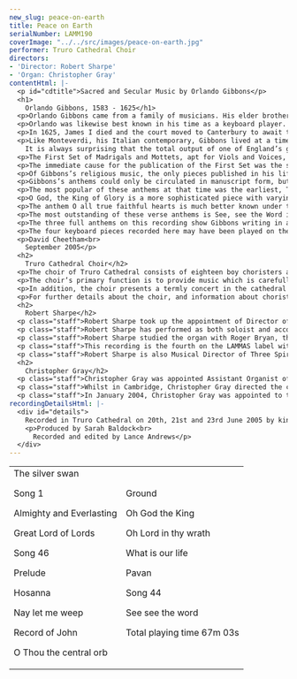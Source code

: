 ```yaml
---
new_slug: peace-on-earth
title: Peace on Earth
serialNumber: LAMM190
coverImage: "../../src/images/peace-on-earth.jpg"
performer: Truro Cathedral Choir
directors:
- 'Director: Robert Sharpe'
- 'Organ: Christopher Gray'
contentHtml: |-
  <p id="cdtitle">Sacred and Secular Music by Orlando Gibbons</p>
  <h1>
    Orlando Gibbons, 1583 - 1625</h1>
  <p>Orlando Gibbons came from a family of musicians. His elder brother Edward was Master of the Choristers at King’s College Cambridge, and he himself was a chorister there until 1598, becoming a college student the following year. His son Christopher became a famous keyboard player and organist of Winchester Cathedral, only to see the great organ broken down and the choral services stopped by the soldiers of the Commonwealth.</p>
  <p>Orlando was likewise best known in his time as a keyboard player. He became the private virginals player to Prince Charles, then organist both of the Chapel Royal of James I and of Westminster Abbey, though neither of those positions involved choir-training. Some hint of the universal high regard in which he was held is given in an account of a royal ceremony: “...the organ was touched by the best finger of that age, Mr Orlando Gibbons...”</p>
  <p>In 1625, James I died and the court moved to Canterbury to await the arrival of Charles I’s new queen, Henrietta Maria, from France. While they were there, Gibbons himself died suddenly, on Whitsunday. That is the reason that his monument is to be found in Canterbury Cathedral - he had no other connection with the city.</p>
  <p>Like Monteverdi, his Italian contemporary, Gibbons lived at a time when Renaissance polyphony was at the peak of perfection but the new dramatic style which we call Baroque (the word implies ‘quirky’ or ‘misshapen’) was also making a first appearance. He was arguably the greatest of all English composers of imitative counterpoint but at the same time his solo vocal lines often have a declamatory exuberance which was entirely new and which led directly to the extrovert compositional style of the Lawes brothers and of Purcell.<br>
    It is always surprising that the total output of one of England’s greatest and most influential composers is actually comparatively small, but all of it is of the highest quality. His keyboard music is mercifully free of the empty passage-work that afflicted many of the Elizabethans and his chamber music for a consort of viols is full of the most remarkable invention, but it is for his vocal music that he was, and remains, best known.</p>
  <p>The First Set of Madrigals and Mottets, apt for Viols and Voices, published in 1612 (Gibbons never went on to write a second set) is a group of songs to words apparently chosen by Sir Christopher Hatton. They are all solemn, thoughtful texts, which give no opportunity for treatment in the familiar Elizabethan madrigal style, in which the varying emotions of the words call for constantly changing musical styles. Most of them are consort songs, in which one leading voice part can be accompanied either by other voices, or by viols or by a keyboard instrument, whichever is available; they are domestic music which does not call for vocal display but makes its effect by the interplay of the lines and the gentle suspensions. On this recording, the songs are given to solo boys’ voices, with the chamber organ.</p>
  <p>The immediate cause for the publication of the First Set was the sudden death from typhoid of Henry, Prince of Wales, who in 1612 was aged 18 and about to be married. The words of the three-part elegy Nay let me weep were probably written by Sir Walter Raleigh, who had been imprisoned by James I on a conspiracy charge and championed by Henry. The text of the more familiar madrigal What is our life is definitely by Raleigh, taking up the Shakespearean notion of human life as a play on the stage. The Silver Swan is probably Gibbons’s best loved piece, the simplicity and sweetness of the harmony matching the anonymous poem which probably refers to the untimely death of Prince Henry.</p>
  <p>Of Gibbons’s religious music, the only pieces published in his lifetime were a small collection of Hymns and Songs of the Church (1623) to words by George Wither. Wither was the first English writer of hymns as independent poetic compositions, rather than versifications of parts of the bible, the fore runner of George Herbert and Henry Vaughan. Gibbons provided melodies with basses for the poems, and some of them are still in use as church hymns today, though in simplified forms and set to words more suitable for congregational use. Song 1 is sung nowadays to Eternal ruler of the ceaseless round, the first two lines of Song 46 to Drop, drop slow tears, and the first four lines of Song 44 to Forth in thy name, O Lord, I go.</p>
  <p>Gibbons’s anthems could only be circulated in manuscript form, but judging from the large number of extant copies of them they were widely known and enjoyed. They are of two kinds. Full anthems are intended to be sung by the full choir throughout; they are polyphonic compositions of great richness and can be sung unaccompanied, as in this recording, or with discrete organ support. Verse anthems have sections for soloists or small groups of singers and need instrumental participation. Gibbons’s verse anthems were provided with alternative accompaniments for viol consort or for organ, and of course the latter is more normal for everyday modern performances. Gibbons was not the first composer to write verse anthems - notable compositions by Morley and Byrd are in common use - but he was the first to write fully unified examples with continuous, contrapuntal instrumental parts.</p>
  <p>The most popular of these anthems at that time was the earliest, This is the record of John, written for Dr Laud, the president of St John’s College, Oxford. A single countertenor voice, with five viols or organ, dramatically recounts an event from the first chapter of St John’s gospel, each of the three solo sections being taken up and expanded by the five-voice chorus.</p>
  <p>O God, the King of Glory is a more sophisticated piece with varying groups of soloists, showing the composer’s ability to get to the heart of a theological text, in this case an Ascensiontide collect. If ye be risen again with Christ, from the third chapter of the epistle to the Colossians, uses two intertwining treble voices to represent the ascended Christ reunited with the Father in heaven. The section For ye are dead subjects the chorus to a surprising amount of false relation, presumably to contrast the bitterness of death with life in Christ.</p>
  <p>The anthem O all true faithful hearts is much better known under the title O thou, the central orb. These latter words, which are sung on this recording, were adapted by F A Gore Ouseley from a sonnet by the nineteenth century priest-poet H R Bramley. Ouseley also asked Bramley to write alternative words to fit the music of a Gibbons welcome ode to King James I, so the secular song Great King of Gods became the anthem Great Lord of Lords. The blissful Amen of this anthem was sung after the blessing at the end of the coronation ceremony of Edward VII, setting a custom which was followed in Anglican churches for many decades afterwards. Both of these anthems are also well-known in settings by Charles Wood.</p>
  <p>The most outstanding of these verse anthems is See, see the Word is incarnate. It starts with a masterly text by Dr Goodman, the Dean of Rochester, which covers the whole story of Christ’s birth, ministry, entry into Jerusalem, passion, resurrection, ascension and redemption of mankind in extraordinarily concise, impressionistic prose. Of the music, suffice it to say that it responds perfectly to the varying moods of the text while retaining the flow of the narrative: one of the most remarkable pieces of religious music of any age.</p>
  <p>The three full anthems on this recording show Gibbons writing in a true madrigal style which he rarely used for secular texts. In Almighty and everlasting God, for instance, note the yearning suspension at mercifully look, the harsh discords at dangers and necessities and the prolonged note on stretch. The Palm Sunday anthem Hosanna to the Son of David and the penitential O Lord, in thy wrath rebuke me not are both six-voice compositions on the grandest scale in astonishingly vivid imitative counterpoint.</p>
  <p>The four keyboard pieces recorded here may have been played on the virginals, harpsichord or organ. Here they are heard (like the accompaniments to the anthems) on the cathedral’s 1997 Kenneth Tickell chamber organ.</p>
  <p>David Cheetham<br>
    September 2005</p>
  <h2>
    Truro Cathedral Choir</h2>
  <p>The choir of Truro Cathedral consists of eighteen boy choristers and twelve gentlemen. At the present time, there are seven lay vicars and five choral scholars; the lay vicars reside locally and have employment in or around Truro in addition to their duties at the cathedral, and the choral scholars spend a year in Truro either before or after higher education. The choristers are all educated at Polwhele House School, to which they receive generous scholarships from the cathedral.</p>
  <p>The choir’s primary function is to provide music which is carefully integrated with the magnificent ceremonial and liturgical excellence which characterises the cathedral’s worship. Each week there are six choral services, usually with the full choir, comprising Sung Mass and Evensong each Sunday and either Evensong or Solemn Mass on four weekdays. The music for these services is chosen to complement the liturgical themes of each season or festival.</p>
  <p>In addition, the choir presents a termly concert in the cathedral and regularly sings in other venues around the Duchy of Cornwall, carrying the mission of the cathedral out into the diocese. The choristers take part in a flourishing outreach project each term, going out to local schools with their music before hosting the school choirs for a concert of their own in the cathedral. The choir records and broadcasts regularly and undertakes a major international tour every two years or so. During 2004, they toured Austria, Switzerland, Lichtenstein and Germany.</p>
  <p>For further details about the choir, and information about choristerships and choral scholarships, visit their <a href="https://web.archive.org/web/20120720022635/http://www.trurocathedral.org.uk/"> website</a>.</p>
  <h2>
    Robert Sharpe</h2>
  <p class="staff">Robert Sharpe took up the appointment of Director of Music and Organist of Truro Cathedral in September 2002, having previously held the post of Assistant Organist at Lichfield Cathedral. Prior to this, he held organ scholarships at St Albans Abbey, working with Barry Rose, and at Exeter College, Oxford, where he was responsible for training the men and boys choir.</p>
  <p class="staff">Robert Sharpe has performed as both soloist and accompanist on television and radio, both in the UK and in many parts of Europe and the USA, working with Andrew Lumsden and the choir of Lichfield Cathedral and with Paul Spicer and the Birmingham Bach Choir as well as with the choir of Truro Cathedral. He has released various organ recordings in recent years which have been well-received by the critics.</p>
  <p class="staff">Robert Sharpe studied the organ with Roger Bryan, the late Nicholas Danby and with David Sanger and performs frequently in concert. His future plans as a soloist include a recording of Paul Spicer’s organ music which he has championed regularly in concert.</p>
  <p class="staff">This recording is the fourth on the LAMMAS label with the choir of Truro Cathedral. Earlier ones, which have all received critical acclaim, are <a href="king.htm">When He is King</a>, <a href="bread.htm">Living Bread</a> and the Complete sacred choral music of <a href="mdur.htm">Maurice Duruflé</a>.</p>
  <p class="staff">Robert Sharpe is also Musical Director of Three Spires Singers and Orchestra. His non-musical interests include old furniture and clocks, real ale, wine and gastronomy. He is a Fellow of the Royal Society of Arts.</p>
  <h2>
    Christopher Gray</h2>
  <p class="staff">Christopher Gray was appointed Assistant Organist of Truro Cathedral in September 2000, having previously held organ scholarships at Pembroke College, Cambridge and at Guildford Cathedral. Born in Bangor, Northern Ireland, he was a boy chorister with the Gryphon Consort and subsequently Assistant Organist at St George’s Church, Belfast. During this period, he accompanied the choir on three recordings.</p>
  <p class="staff">Whilst in Cambridge, Christopher Gray directed the choir of Pembroke College and undertook concerts and tours both in this country and in Switzerland, Finland, Estonia, Northern Ireland and Japan. He studied the organ with David Sanger and Nicolas Kynaston and subsequently with Margaret Phillips at the Royal College of Music where he was a prizewinner. At Truro, he has appeared many times with the cathedral choir on radio and television.</p>
  <p class="staff">In January 2004, Christopher Gray was appointed to the new full-time post of Assistant Director of Music at Truro Cathedral. He is also conductor of the Cornwall County Junior Choir and of St Mary’s Singers, the cathedral’s voluntary choir.</p>
recordingDetailsHtml: |-
  <div id="details">
    Recorded in Truro Cathedral on 20th, 21st and 23rd June 2005 by kind permission of the Chapter
    <p>Produced by Sarah Baldock<br>
      Recorded and edited by Lance Andrews</p>
  </div>
---
```


<table class="tracktable">
  <tbody>
    <tr>
      <td class="column1">
        <span class="trackname">The silver swan</span>
        <p><span class="trackname">Song 1</span></p>
        <p><span class="trackname">Almighty and Everlasting</span></p>
        <p><span class="trackname">Great Lord of Lords</span></p>
        <p><span class="trackname">Song 46</span></p>
        <p><span class="trackname">Prelude</span></p>
        <p><span class="trackname">Hosanna</span></p>
        <p><span class="trackname">Nay let me weep</span></p>
        <p><span class="trackname">Record of John</span></p>
        <p><span class="trackname">O Thou the central orb</span></p>
      </td>
      <td class="column2">
        <span class="trackname">Ground</span>
        <p><span class="trackname">Oh God the King</span></p>
        <p><span class="trackname">Oh Lord in thy wrath</span></p>
        <p><span class="trackname">What is our life</span></p>
        <p><span class="trackname">Pavan</span></p>
        <p><span class="trackname">Song 44</span></p>
        <p><span class="trackname">See see the word</span></p>
        <p>					<span id="playingtime">Total playing time 67m 03s</span></p>
      </td>
    </tr>
  </tbody>
</table>
